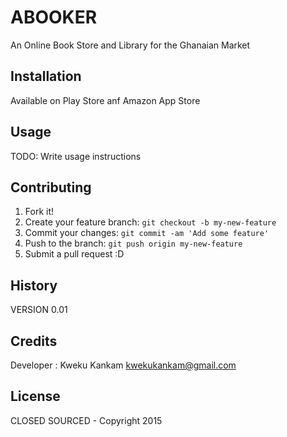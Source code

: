 
# ABOOKER

An Online Book Store and Library for the Ghanaian Market

## Installation

Available on Play Store anf Amazon App Store

## Usage

TODO: Write usage instructions

## Contributing

1. Fork it!
2. Create your feature branch: `git checkout -b my-new-feature`
3. Commit your changes: `git commit -am 'Add some feature'`
4. Push to the branch: `git push origin my-new-feature`
5. Submit a pull request :D

## History

VERSION 0.01

## Credits

Developer : Kweku Kankam <kwekukankam@gmail.com>

## License

CLOSED SOURCED - Copyright 2015
